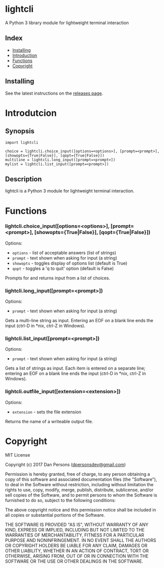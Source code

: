 # lightcli
A Python 3 library module for lightweight terminal interaction

## Index
- [Installing](#installing)
- [Introduction](#introduction)
- [Functions](#functions)
- [Copyright](#copyright)

## Installing
See the latest instructions on the [releases page](https://github.com/dogoncouch/lightcli/releases).


# Introdutcion

## Synopsis
    import lightcli
    
    choice = lightcli.choice_input([options=<options>], [prompt=<prompt>], [showopts={True|False}], [qopt={True|False}])
    multiline = lightcli.long_input([prompt=<prompt>])
    mylist = lightcli.list_input([prompt=<prompt>])

## Description
lightcli is a Python 3 module for lightweight terminal interaction.


# Functions

### lightcli.choice\_input([options=\<options\>], [prompt=\<prompt\>], [showopts={True|False}], [qopt={True|False}])

Options:
- `` options `` - list of acceptable answers (list of strings)
- `` prompt `` - text shown when asking for input (a string)
- `` showopts `` - toggles display of options list (default is True)
- `` qopt `` - toggles a 'q to quit' option (default is False)

Prompts for and returns input from a list of choices.

### lightcli.long\_input([prompt=\<prompt\>])

Options:
- `` prompt `` - text shown when asking for input (a string)

Gets a multi-line string as input. Entering an EOF on a blank line ends the input (ctrl-D in \*nix, ctrl-Z in Windows).

### lightcli.list\_input([prompt=\<prompt\>])

Options:
- `` prompt `` - text shown when asking for input (a string)

Gets a list of strings as input. Each item is entered on a separate line; entering an EOF on a blank line ends the input (ctrl-D in \*nix, ctrl-Z in Windows).

### lightcli.outfile\_input([extension=\<extension\>])

Options:
- `` extension `` - sets the file extension

Returns the name of a writeable output file.


# Copyright
MIT License

Copyright (c) 2017 Dan Persons (dpersonsdev@gmail.com)

Permission is hereby granted, free of charge, to any person obtaining a copy
of this software and associated documentation files (the "Software"), to deal
in the Software without restriction, including without limitation the rights
to use, copy, modify, merge, publish, distribute, sublicense, and/or sell
copies of the Software, and to permit persons to whom the Software is
furnished to do so, subject to the following conditions:

The above copyright notice and this permission notice shall be included in all
copies or substantial portions of the Software.

THE SOFTWARE IS PROVIDED "AS IS", WITHOUT WARRANTY OF ANY KIND, EXPRESS OR
IMPLIED, INCLUDING BUT NOT LIMITED TO THE WARRANTIES OF MERCHANTABILITY,
FITNESS FOR A PARTICULAR PURPOSE AND NONINFRINGEMENT. IN NO EVENT SHALL THE
AUTHORS OR COPYRIGHT HOLDERS BE LIABLE FOR ANY CLAIM, DAMAGES OR OTHER
LIABILITY, WHETHER IN AN ACTION OF CONTRACT, TORT OR OTHERWISE, ARISING FROM,
OUT OF OR IN CONNECTION WITH THE SOFTWARE OR THE USE OR OTHER DEALINGS IN THE
SOFTWARE.
